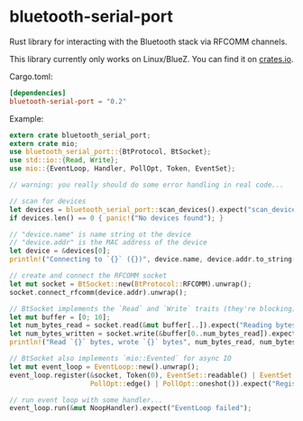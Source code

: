 # bluetooth-serial-port

Rust library for interacting with the Bluetooth stack via RFCOMM channels.

This library currently only works on Linux/BlueZ. You can find it on
[crates.io](https://crates.io/crates/bluetooth-serial-port).

Cargo.toml:

```toml
[dependencies]
bluetooth-serial-port = "0.2"
```

Example:

```rust
extern crate bluetooth_serial_port;
extern crate mio;
use bluetooth_serial_port::{BtProtocol, BtSocket};
use std::io::{Read, Write};
use mio::{EventLoop, Handler, PollOpt, Token, EventSet};

// warning: you really should do some error handling in real code...

// scan for devices
let devices = bluetooth_serial_port::scan_devices().expect("scan_devices() failed");
if devices.len() == 0 { panic!("No devices found"); }

// "device.name" is name string ot the device
// "device.addr" is the MAC address of the device
let device = &devices[0];
println!("Connecting to `{}` ({})", device.name, device.addr.to_string());

// create and connect the RFCOMM socket
let mut socket = BtSocket::new(BtProtocol::RFCOMM).unwrap();
socket.connect_rfcomm(device.addr).unwrap();

// BtSocket implements the `Read` and `Write` traits (they're blocking)
let mut buffer = [0; 10];
let num_bytes_read = socket.read(&mut buffer[..]).expect("Reading bytes failed");
let num_bytes_written = socket.write(&buffer[0..num_bytes_read]).expect("Writing bytes failed");
println!("Read `{}` bytes, wrote `{}` bytes", num_bytes_read, num_bytes_written);

// BtSocket also implements `mio::Evented` for async IO
let mut event_loop = EventLoop::new().unwrap();
event_loop.register(&socket, Token(0), EventSet::readable() | EventSet::writable(),
                    PollOpt::edge() | PollOpt::oneshot()).expect("Registering event failed");

// run event loop with some handler...
event_loop.run(&mut NoopHandler).expect("EventLoop failed");
```
